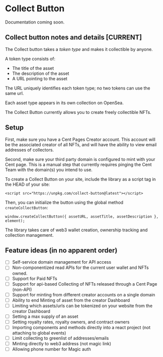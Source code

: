 # Collect Button

Documentation coming soon.

## Collect button notes and details [CURRENT]

The Collect button takes a _token type_ and makes it collectible by anyone.

A token type consists of:
- The title of the asset
- The description of the asset
- A URL pointing to the asset

The URL uniquely identifies each token type; no two tokens can use the same url.

Each asset type appears in its own collection on OpenSea.

The Collect Button currently allows you to create freely collectible NFTs.

## Setup

First, make sure you have a Cent Pages Creator account. This account will be the associated creator of all NFTs, and will have the ability to view email addresses of collectors.

Second, make sure your third party domain is configured to mint with your Cent page. This is a manual step that currently requires pinging the Cent Team with the domain(s) you intend to use.

To create a Collect Button on your site, include the library as a script tag in the HEAD of your site:

```
<script src="https://unpkg.com/collect-button@latest"></script>
```

Then, you can initialize the button using the global method `createCollectButton`:

```
window.createCollectButton({ assetURL, assetTitle, assetDescription }, element);
```

The library takes care of web3 wallet creation, ownership tracking and collection management.

## Feature ideas (in no apparent order)
- [ ] Self-service domain management for API access
- [ ] Non-componentized read APIs for the current user wallet and NFTs owned.
- [ ] Support for Paid NFTs
- [ ] Support for api-based Collecting of NFTs released through a Cent Page (non-API)
- [ ] Support for minting from different creator accounts on a single domain
- [ ] Ability to end Minting of asset from the creator Dashboard
- [ ] Limiting which assets/urls can be tokenized on your website from the creator Dashboard
- [ ] Setting a max supply of an asset
- [ ] Setting royalty rates, royalty owners, and contract owners
- [ ] Importing components and methods directly into a react project (not attaching to global events)
- [ ] Limit collecting to greenlist of addresses/emails
- [ ] Minting directly to web3 address (not magic link)
- [ ] Allowing phone number for Magic auth
